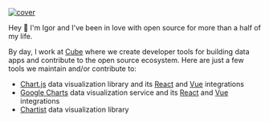 [![cover](https://cubedev-blog-images.s3.us-east-2.amazonaws.com/b1b343a6-707b-47e9-a59d-60059dafaac4.png)](https://cube.dev?ref=eco-readme)

Hey 👋 I'm Igor and I've been in love with open source for more than a half of my life.

By day, I work at [Cube](https://cube.dev?ref=eco-readme) where we create developer tools for building data apps and contribute to the open source ecosystem. Here are just a few tools we maintain and/or contribute to:
* [Chart.js](https://github.com/chartjs/Chart.js) data visualization library and its [React](https://github.com/reactchartjs/react-chartjs-2) and [Vue](https://github.com/apertureless/vue-chartjs) integrations
* [Google Charts](https://developers.google.com/chart) data visualization service and its [React](https://github.com/rakannimer/react-google-charts) and [Vue](https://github.com/devstark-com/vue-google-charts) integrations
* [Chartist](https://github.com/chartist-js/chartist) data visualization library
